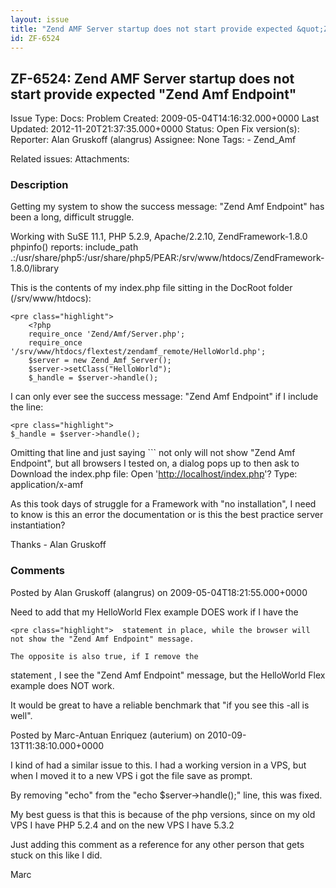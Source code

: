 ```yaml
---
layout: issue
title: "Zend AMF Server startup does not start provide expected &quot;Zend Amf Endpoint&quot;"
id: ZF-6524
---
```


ZF-6524: Zend AMF Server startup does not start provide expected "Zend Amf Endpoint"
------------------------------------------------------------------------------------

 Issue Type: Docs: Problem Created: 2009-05-04T14:16:32.000+0000 Last Updated: 2012-11-20T21:37:35.000+0000 Status: Open Fix version(s): 
 Reporter:  Alan Gruskoff (alangrus)  Assignee:  None  Tags: - Zend\_Amf
 
 Related issues: 
 Attachments: 
### Description

Getting my system to show the success message: "Zend Amf Endpoint" has been a long, difficult struggle.

Working with SuSE 11.1, PHP 5.2.9, Apache/2.2.10, ZendFramework-1.8.0 phpinfo() reports: include\_path .:/usr/share/php5:/usr/share/php5/PEAR:/srv/www/htdocs/ZendFramework-1.8.0/library

This is the contents of my index.php file sitting in the DocRoot folder (/srv/www/htdocs):

 
    <pre class="highlight"> 
        <?php
        require_once 'Zend/Amf/Server.php';
        require_once '/srv/www/htdocs/flextest/zendamf_remote/HelloWorld.php';
        $server = new Zend_Amf_Server();
        $server->setClass("HelloWorld");
        $_handle = $server->handle();


I can only ever see the success message: "Zend Amf Endpoint" if I include the line:

 
    <pre class="highlight"> 
    $_handle = $server->handle();


Omitting that line and just saying ``` not only will not show "Zend Amf Endpoint", but all browsers I tested on, a dialog pops up to then ask to Download the index.php file: Open '<http://localhost/index.php>'? Type: application/x-amf

As this took days of struggle for a Framework with "no installation", I need to know is this an error the documentation or is this the best practice server instantiation?

Thanks - Alan Gruskoff

 

 

### Comments

Posted by Alan Gruskoff (alangrus) on 2009-05-04T18:21:55.000+0000

Need to add that my HelloWorld Flex example DOES work if I have the

 
    <pre class="highlight">  statement in place, while the browser will not show the "Zend Amf Endpoint" message.
    
    The opposite is also true, if I remove the  

statement , I see the "Zend Amf Endpoint" message, but the HelloWorld Flex example does NOT work.

It would be great to have a reliable benchmark that "if you see this -all is well".

 

 

Posted by Marc-Antuan Enriquez (auterium) on 2010-09-13T11:38:10.000+0000

I kind of had a similar issue to this. I had a working version in a VPS, but when I moved it to a new VPS i got the file save as prompt.

By removing "echo" from the "echo $server->handle();" line, this was fixed.

My best guess is that this is because of the php versions, since on my old VPS I have PHP 5.2.4 and on the new VPS I have 5.3.2

Just adding this comment as a reference for any other person that gets stuck on this like I did.

Marc

 

 